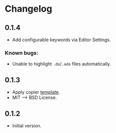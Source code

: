 # Changelog

<!-- <START NEW CHANGELOG ENTRY> -->

## 0.1.4

- Add configurable keywords via Editor Settings.

### Known bugs:

- Unable to highlight `.do`/`.ado` files automatically.

<!-- <END NEW CHANGELOG ENTRY> -->

## 0.1.3

- Apply copier [template](https://github.com/jupyterlab/extension-template).
- MIT --> BSD License.

## 0.1.2

- Initial version.
